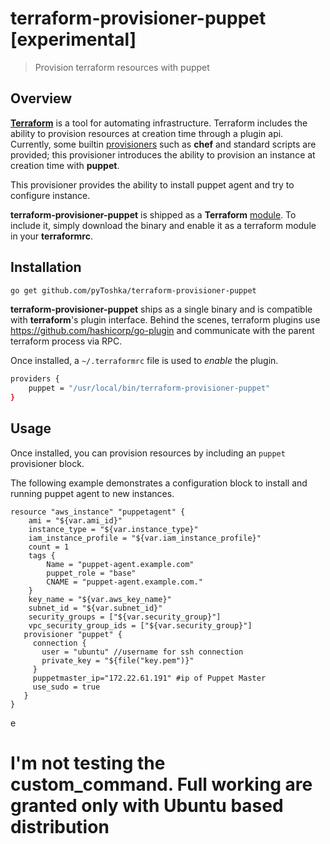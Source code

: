 # terraform-provisioner-puppet [experimental]



> Provision terraform resources with puppet

## Overview

**[Terraform](https://github.com/hashicorp/terraform)** is a tool for automating infrastructure. Terraform includes the ability to provision resources at creation time through a plugin api. Currently, some builtin [provisioners](https://www.terraform.io/docs/provisioners/) such as **chef** and standard scripts are provided; this provisioner introduces the ability to provision an instance at creation time with **puppet**.

This provisioner provides the ability to install puppet agent and try to configure instance.

**terraform-provisioner-puppet** is shipped as a **Terraform** [module](https://www.terraform.io/docs/modules/create.html). To include it, simply download the binary and enable it as a terraform module in your **terraformrc**.

## Installation
```bash
go get github.com/pyToshka/terraform-provisioner-puppet

```
**terraform-provisioner-puppet** ships as a single binary and is compatible with **terraform**'s plugin interface. Behind the scenes, terraform plugins use https://github.com/hashicorp/go-plugin and communicate with the parent terraform process via RPC.

Once installed, a `~/.terraformrc` file is used to _enable_ the plugin.

```bash
providers {
    puppet = "/usr/local/bin/terraform-provisioner-puppet"
}
```

## Usage

Once installed, you can provision resources by including an `puppet` provisioner block.

The following example demonstrates a configuration block to install and running puppet agent to new instances.


```
resource "aws_instance" "puppetagent" {
    ami = "${var.ami_id}"
    instance_type = "${var.instance_type}"
    iam_instance_profile = "${var.iam_instance_profile}"
    count = 1
    tags {
        Name = "puppet-agent.example.com"
        puppet_role = "base"
        CNAME = "puppet-agent.example.com."
    }
    key_name = "${var.aws_key_name}"
    subnet_id = "${var.subnet_id}"
    security_groups = ["${var.security_group}"]
    vpc_security_group_ids = ["${var.security_group}"]
   provisioner "puppet" {
     connection {
       user = "ubuntu" //username for ssh connection
       private_key = "${file("key.pem")}"
     }
     puppetmaster_ip="172.22.61.191" #ip of Puppet Master
     use_sudo = true
   }
}
```

e

I'm not testing the custom_command. Full working are granted only with Ubuntu based distribution
================================================================================================
